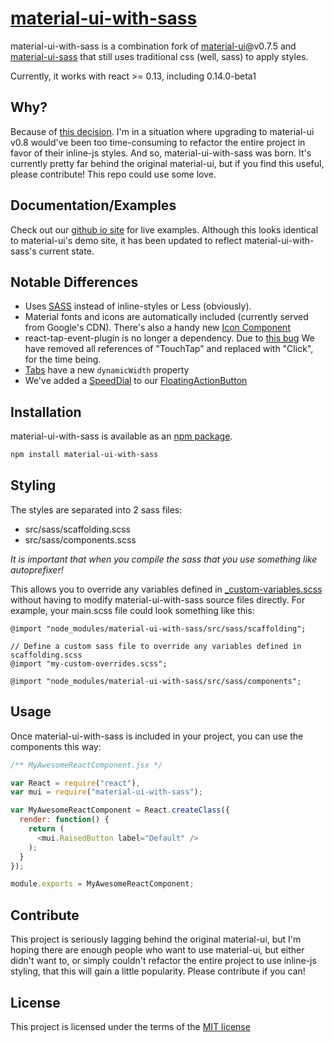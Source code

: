 # [material-ui-with-sass](http://sarink.github.io/material-ui-with-sass)

material-ui-with-sass is a combination fork of [material-ui](https://github.com/callemall/material-ui)@v0.7.5 and [material-ui-sass](https://github.com/gpbl/material-ui-sass) that still uses traditional css (well, sass) to apply styles.

Currently, it works with react >= 0.13, including 0.14.0-beta1

## Why?
Because of [this decision](https://github.com/callemall/material-ui/issues/30).
I'm in a situation where upgrading to material-ui v0.8 would've been too time-consuming to refactor the entire project in favor of their inline-js styles. And so, material-ui-with-sass was born. It's currently pretty far behind the original material-ui, but if you find this useful, please contribute! This repo could use some love.

## Documentation/Examples
Check out our [github io site](http://sarink.github.io/material-ui-with-sass) for live examples. Although this looks identical to material-ui's demo site, it has been updated to reflect material-ui-with-sass's current state.

## Notable Differences
* Uses [SASS](http://sass-lang.com) instead of inline-styles or Less (obviously).
* Material fonts and icons are automatically included (currently served from Google's CDN). There's also a handy new [Icon Component](http://sarink.github.io/material-ui-with-sass/#/components/icons)
* react-tap-event-plugin is no longer a dependency. Due to [this bug](https://github.com/zilverline/react-tap-event-plugin/issues/22) We have removed all references of "TouchTap" and replaced with "Click", for the time being.
* [Tabs](http://sarink.github.io/material-ui-with-sass/#/components/tabs) have a new ``dynamicWidth`` property
* We've added a [SpeedDial](http://www.google.com/design/spec/components/buttons-floating-action-button.html#buttons-floating-action-button-transitions) to our [FloatingActionButton](http://sarink.github.io/material-ui-with-sass/#/components/buttons)

## Installation
material-ui-with-sass is available as an [npm package](https://www.npmjs.org/package/material-ui-with-sass).
```sh
npm install material-ui-with-sass
```

## Styling
The styles are separated into 2 sass files:
* src/sass/scaffolding.scss
* src/sass/components.scss

*It is important that when you compile the sass that you use something like autoprefixer!*

This allows you to override any variables defined in [_custom-variables.scss](https://github.com/sarink/material-ui-with-sass/blob/master/src/sass/variables/_custom-variables.scss) without having to modify material-ui-with-sass source files directly. For example, your main.scss file could look something like this:
```less
@import "node_modules/material-ui-with-sass/src/sass/scaffolding";

// Define a custom sass file to override any variables defined in scaffolding.scss
@import "my-custom-overrides.scss";

@import "node_modules/material-ui-with-sass/src/sass/components";
```

## Usage
Once material-ui-with-sass is included in your project, you can use the components this way:
```js
/** MyAwesomeReactComponent.jsx */

var React = require("react"),
var mui = require("material-ui-with-sass");

var MyAwesomeReactComponent = React.createClass({
  render: function() {
    return (
      <mui.RaisedButton label="Default" />
    );
  }
});

module.exports = MyAwesomeReactComponent;
```

## Contribute
This project is seriously lagging behind the original material-ui, but I'm hoping there are enough people who want to use material-ui, but either didn't want to, or simply couldn't refactor the entire project to use inline-js styling, that this will gain a little popularity.
Please contribute if you can!

## License
This project is licensed under the terms of the [MIT license](https://github.com/sarink/material-ui-with-sass/blob/master/LICENSE)
